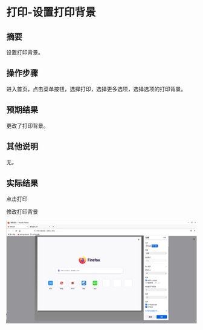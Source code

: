 # 打印-设置打印背景

## 摘要

设置打印背景。

## 操作步骤

进入首页，点击菜单按钮，选择打印，选择更多选项，选择选项的打印背景。

## 预期结果

更改了打印背景。

## 其他说明

无。

## 实际结果

点击打印

修改打印背景

![alt text](image-30.png)